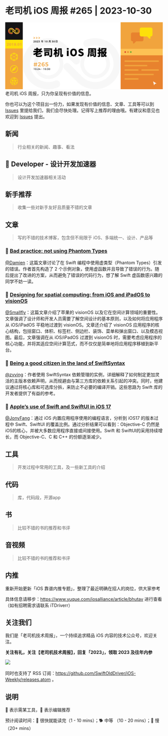 # 老司机 iOS 周报 #265 | 2023-10-30

![ios-weekly](https://github.com/SwiftOldDriver/iOS-Weekly/blob/master/assets/weekly-header/265.png?raw=true)
老司机 iOS 周报，只为你呈现有价值的信息。

你也可以为这个项目出一份力，如果发现有价值的信息、文章、工具等可以到 [Issues](https://github.com/SwiftOldDriver/iOS-Weekly/issues) 里提给我们，我们会尽快处理。记得写上推荐的理由哦。有建议和意见也欢迎到 [Issues](https://github.com/SwiftOldDriver/iOS-Weekly/issues) 提出。

## 新闻

> 行业相关的新闻、趣事、看法

##  Developer - 设计开发加速器

> 设计开发加速器相关活动

## 新手推荐

> 收集一些对新手友好且质量不错的文章

## 文章

> 写的不错的技术博客，包含但不局限于 iOS、多端统一、设计、产品等

### 🐎 [Bad practice: not using Phantom Types](https://www.swiftwithvincent.com/blog/bad-practice-not-using-phantom-types)

[@Damien](https://github.com/ZengyiMa)：这篇文章讨论了在 Swift 编程中使用虚类型（Phantom Types）引发的错误。作者首先构造了 2 个示例对象，使用虚函数并且导致了错误的行为。随后提出了改进的方案，从而避免了错误的代码行为，想了解 Swift 虚函数感兴趣的同学不妨一读。

### 🐎 [Designing for spatial computing: from iOS and iPadOS to visionOS](https://www.createwithswift.com/designing-for-visionos-shifting-from-ios-and-ipados/)
[@Smallfly](https://github.com/iostalks)：这篇文章介绍了苹果的 visionOS 以及它在空间计算领域的重要性。文章强调了设计师和开发人员需要了解空间设计的基本原则，以及如何将应用程序从 iOS/iPadOS 平稳地过渡到 visionOS。文章还介绍了 visionOS 应用程序的核心结构，包括窗口、体积、标签栏、侧边栏、装饰、菜单和弹出窗口、以及模态视图。最后，文章强调在从 iOS/iPadOS 过渡到 visionOS 时，需要考虑应用程序的核心功能，并将其适应空间计算范式，而不仅仅是简单地将应用程序移植到新平台。

### 🐎 [Being a good citizen in the land of SwiftSyntax](https://www.pointfree.co/blog/posts/116-being-a-good-citizen-in-the-land-of-swiftsyntax)

[@zvving](https://github.com/zvving)：作者使用 SwiftSyntax 依赖管理的实例，详细解释了如何制定更加灵活的主版本依赖声明，从而规避由与第三方库的依赖关系引起的冲突。同时，他建议通过将核心库和可选库分拆，来防止不必要的编译开销。这些思路为 Swift 库的开发者提供了有益的参考。

### 🐎 [Apple’s use of Swift and SwiftUI in iOS 17](https://blog.timac.org/2023/1019-state-of-swift-and-swiftui-ios17/)

[@JonyFang](https://github.com/JonyFang)：通过 iOS 内置应用程序使用的编程语言，分析到 iOS17 的版本过程中 Swift、SwiftUI 的覆盖比例。通过分析结果可以看到：Objective-C 仍然是iOS的核心，并被大多数应用程序直接或间接使用。Swift 和 SwiftUI的采用持续增长，而 Objective-C、C 和 C++ 的份额逐渐减少。

## 工具

> 开发过程中常用的工具，及一些新工具的介绍

## 代码

> 库，代码段，开源app

## 书

> 比较不错的书的推荐和书评

## 音视频

> 比较不错的书的推荐和书评

## 内推

重新开始更新「iOS 靠谱内推专题」，整理了最近明确在招人的岗位，供大家参考

具体信息请移步：https://www.yuque.com/iosalliance/article/bhutav 进行查看（如有招聘需求请联系 iTDriverr）

## 关注我们

我们是「老司机技术周报」，一个持续追求精品 iOS 内容的技术公众号，欢迎关注。

**关注有礼，关注【老司机技术周报】，回复「2023」，领取 2023 及往年内参**

![](https://github.com/SwiftOldDriver/iOS-Weekly/blob/master/assets/qrcode_for_wechat.jpg?raw=true)

同时也支持了 RSS 订阅：https://github.com/SwiftOldDriver/iOS-Weekly/releases.atom 。

## 说明

🚧 表示需某工具，🌟 表示编辑推荐

预计阅读时间：🐎 很快就能读完（1 - 10 mins）；🐕 中等 （10 - 20 mins）；🐢 慢（20+ mins）
